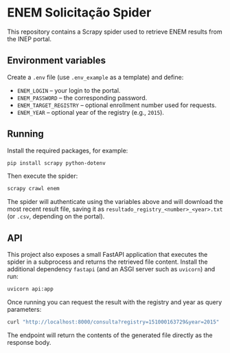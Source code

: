 # ENEM Solicitação Spider

This repository contains a Scrapy spider used to retrieve ENEM results from the INEP portal.

## Environment variables

Create a `.env` file (use `.env_example` as a template) and define:

- `ENEM_LOGIN` – your login to the portal.
- `ENEM_PASSWORD` – the corresponding password.
- `ENEM_TARGET_REGISTRY` – optional enrollment number used for requests.
- `ENEM_YEAR` – optional year of the registry (e.g., `2015`).

## Running

Install the required packages, for example:

```bash
pip install scrapy python-dotenv
```

Then execute the spider:

```bash
scrapy crawl enem
```

The spider will authenticate using the variables above and will download the most recent result file, saving it as `resultado_registry_<number>_<year>.txt` (or `.csv`, depending on the portal).

## API

This project also exposes a small FastAPI application that executes the spider
in a subprocess and returns the retrieved file content. Install the additional dependency
`fastapi` (and an ASGI server such as `uvicorn`) and run:

```bash
uvicorn api:app
```

Once running you can request the result with the registry and year as query
parameters:

```bash
curl "http://localhost:8000/consulta?registry=151000163729&year=2015"
```

The endpoint will return the contents of the generated file directly as the
response body.


